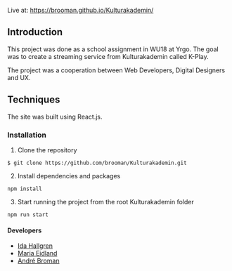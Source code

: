 Live at: https://brooman.github.io/Kulturakademin/

## Introduction

This project was done as a school assignment in WU18 at Yrgo. The goal was to create a streaming service from Kulturakademin called K-Play.

The project was a cooperation between Web Developers, Digital Designers and UX.

## Techniques

The site was built using React.js.

### Installation

1. Clone the repository

```
$ git clone https://github.com/brooman/Kulturakademin.git
```

2. Install dependencies and packages

```
npm install
```

3. Start running the project from the root Kulturakademin folder

```
npm run start
```

#### Developers

- [Ida Hallgren](https://github.com/idahal)
- [Maria Eidland](https://github.com/mariaeid)
- [André Broman](https://github.com/brooman)
